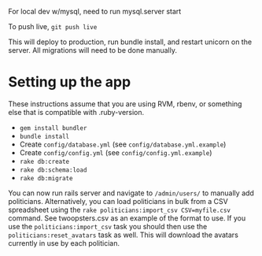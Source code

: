 For local dev w/mysql, need to run mysql.server start

To push live, `git push live`

This will deploy to production, run bundle install, and restart unicorn on the server. All migrations will need to be done manually.

Setting up the app
==================

These instructions assume that you are using RVM, rbenv, or something else that is compatible with .ruby-version.

* `gem install bundler`
* `bundle install`
* Create `config/database.yml` (see `config/database.yml.example`)
* Create `config/config.yml` (see `config/config.yml.example`)
* `rake db:create`
* `rake db:schema:load`
* `rake db:migrate`

You can now run rails server and navigate to `/admin/users/` to manually add politicians. Alternatively, you can load politicians in bulk from a CSV spreadsheet using the `rake politicians:import_csv CSV=myfile.csv` command. See twoopsters.csv as an example of the format to use. If you use the `politicians:import_csv` task you should then use the `politicians:reset_avatars` task as well. This will download the avatars currently in use by each politician.


